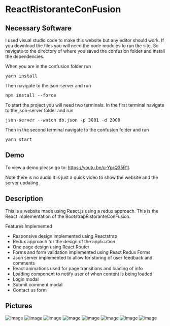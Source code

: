 # ReactRistoranteConFusion

## Necessary Software

I used visual studio code to make this website but any editor should work. If you download the files you will need the node modules to run the site. So navigate to the directory of where you saved the confusion folder and install the dependencies. 

When you are in the confusion folder run 

<pre>yarn install</pre>

Then navigate to the json-server and run  

<pre>npm install --force</pre>

To start the project you will need two terminals. In the first terminal navigate to the json-server folder and run

<pre>json-server --watch db.json -p 3001 -d 2000</pre>

Then in the second terminal navigate to the confusion folder and run

<pre>yarn start</pre>

## Demo 

To view a demo please go to: https://youtu.be/u-YprQ35R1I.

Note there is no audio it is just a quick video to show the website and the server updating.

## Description

This is a website made using React.js using a redux approach. This is the React implementation of the BootstrapRistoranteConFusion.

Features Implemented

- Responsive design implemented using Reactstrap
- Redux approach for the design of the application
- One page design using React Router
- Forms and form validation implemented using React Redux Forms
- Json server implemented to allow for storing of user feedback and  comments
- React animations used for page transitions and loading of info
- Loading component to notify user of when content is being loaded
- Login modal
- Submit comment modal
- Contact us form

## Pictures
![image](https://user-images.githubusercontent.com/53048085/133909268-1a82aa79-dc7d-430b-be55-042d8cbc1188.png)
![image](https://user-images.githubusercontent.com/53048085/133909545-86495a92-895c-4d2f-8d03-af7270db4275.png)
![image](https://user-images.githubusercontent.com/53048085/133909559-e1d1d2f4-811d-4f2e-9d09-15d5017b4053.png)
![image](https://user-images.githubusercontent.com/53048085/133909569-104a4ee8-7a34-471c-8659-51d023865d1a.png)
![image](https://user-images.githubusercontent.com/53048085/133909576-7b4b0db0-ac61-46ab-8ce0-6ca6dd67b796.png)
![image](https://user-images.githubusercontent.com/53048085/133909583-e7a17312-ed4f-44b0-a211-962e4a0d7f71.png)
![image](https://user-images.githubusercontent.com/53048085/133909589-77edcb88-a1ba-42fc-9569-c95bc8d41377.png)
![image](https://user-images.githubusercontent.com/53048085/133909640-cf937327-e814-4a80-a62d-03f501e14a27.png)




